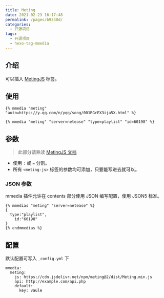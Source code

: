 ```yaml
---
title: Meting
date: 2021-02-23 16:17:48
permalink: /pages/b9330d/
categories:
  - 开源项目
tags:
  - 开源项目
  - hexo-tag-mmedia
---
```


## 介绍

可以插入 [MetingJS](https://github.com/metowolf/MetingJS) 标签。

## 使用

```
{% mmedia "meting" "auto=https://y.qq.com/n/yqq/song/001RGrEX3ija5X.html" %}
```

```
{% mmedia "meting" "server=netease"	"type=playlist"	"id=60198" %}
```

## 参数

> 此部分请熟读 [MetingJS 文档](https://github.com/metowolf/MetingJS#option)

- 使用 `:` 或 `=` 分割。
- 所有 `<meting-js>` 标签的参数均可添加，只要能写进去就可以。

### JSON 参数

mmedia 插件允许在 contents 部分使用 JSON 编写配置，使用 JSON5 标准。

```
{% mmedias "meting" "server=netease" %}
{
  type:"playlist",
	id:"60198"
}
{% endmmedias %}
```

## 配置

默认配置可写入 `_config.yml` 下

```
mmedia:
  meting:
    js: https://cdn.jsdelivr.net/npm/meting@2/dist/Meting.min.js
    api: http://example.com/api.php
    default:
      key: vaule
```
